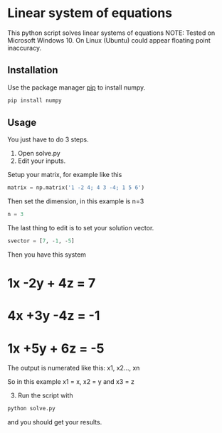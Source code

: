 # Linear system of equations

This python script solves linear systems of equations
NOTE: Tested on Microsoft Windows 10. On Linux (Ubuntu) could appear floating point inaccuracy.

## Installation

Use the package manager [pip](https://pip.pypa.io/en/stable/) to install numpy.

```bash
pip install numpy
```

## Usage

You just have to do 3 steps.
1) Open solve.py
2) Edit your inputs.

Setup your matrix, for example like this

```python
matrix = np.matrix('1 -2 4; 4 3 -4; 1 5 6')
```
Then set the dimension, in this example is n=3
```python
n = 3
```
The last thing to edit is to set your solution vector.
```python
svector = [7, -1, -5]
```

Then you have this system
# 1x -2y + 4z = 7  
# 4x +3y -4z = -1 
# 1x +5y + 6z = -5 

The output is numerated like this: x1, x2..., xn

So in this example x1 = x, x2 = y and x3 = z

3) Run the script with
```bash
python solve.py
```
and you should get your results.
